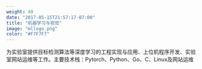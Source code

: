```yaml
---
weight: 40
date: "2017-05-15T21:57:17-07:00"
title: "机器学习与视觉"
image: "mllogo.png"
color: "#F7F7F7"
---
```

为实验室提供目标检测算法等深度学习的工程实现与应用、上位机程序开发、实验室网站运维等工作。主要技术栈：Pytorch、Python、Go、C、Linux及网站运维
